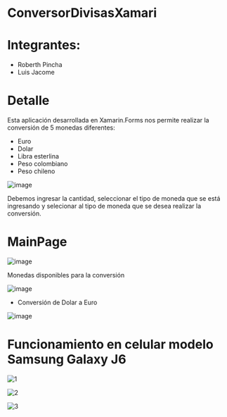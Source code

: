 # ConversorDivisasXamari

# Integrantes:
  - Roberth Pincha
  - Luis Jacome
  
# Detalle

Esta aplicación desarrollada en Xamarin.Forms nos permite realizar la conversión de 5 monedas diferentes:
  - Euro
  - Dolar
  - Libra esterlina
  - Peso colombiano
  - Peso chileno
 
  ![image](https://user-images.githubusercontent.com/58127103/182954174-760aa0f1-6b18-41fa-8644-e9adb0efe1a7.png)

Debemos ingresar la cantidad, seleccionar el tipo de moneda que se está ingresando y selecionar al tipo de moneda que se desea realizar la conversión.

# MainPage

![image](https://user-images.githubusercontent.com/58041699/182980284-7d5ae5ec-df62-4fce-a239-f261fa76f3d5.png)

Monedas disponibles para la conversión

![image](https://user-images.githubusercontent.com/58041699/182980373-7cf58395-d866-4e95-9390-96f3e04cb4ee.png)

- Conversión de Dolar a Euro

![image](https://user-images.githubusercontent.com/58041699/182980412-d0de87d4-7573-4e87-acd6-7adccca9deef.png)

# Funcionamiento en celular modelo Samsung Galaxy J6

![1](https://user-images.githubusercontent.com/58127103/182977612-d90d52e2-3c87-42dd-972e-7d0cce21b26e.png)

![2](https://user-images.githubusercontent.com/58127103/182977622-37ddb5ab-7211-4be9-811e-2682f142fd68.png)

![3](https://user-images.githubusercontent.com/58127103/182977632-6a05c2c0-80fa-4d61-b9bf-a50b5eac994e.png)





